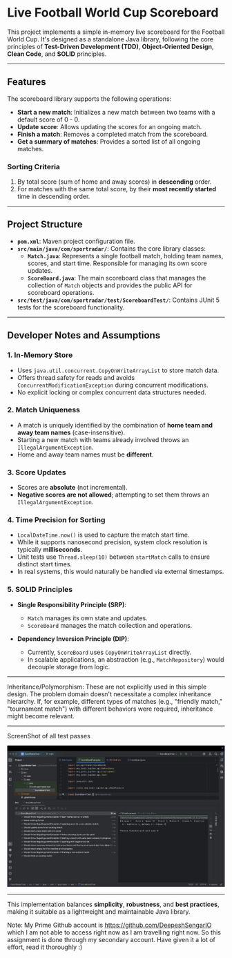 # Live Football World Cup Scoreboard

This project implements a simple in-memory live scoreboard for the Football World Cup. It's designed as a standalone Java library, following the core principles of **Test-Driven Development (TDD)**, **Object-Oriented Design**, **Clean Code**, and **SOLID** principles.

---

## Features

The scoreboard library supports the following operations:

- **Start a new match**: Initializes a new match between two teams with a default score of 0 - 0.
- **Update score**: Allows updating the scores for an ongoing match.
- **Finish a match**: Removes a completed match from the scoreboard.
- **Get a summary of matches**: Provides a sorted list of all ongoing matches.

### Sorting Criteria

1. By total score (sum of home and away scores) in **descending** order.
2. For matches with the same total score, by their **most recently started** time in descending order.

---

## Project Structure

- **`pom.xml`**: Maven project configuration file.
- **`src/main/java/com/sportradar/`**: Contains the core library classes:
    - **`Match.java`**: Represents a single football match, holding team names, scores, and start time. Responsible for managing its own score updates.
    - **`ScoreBoard.java`**: The main scoreboard class that manages the collection of `Match` objects and provides the public API for scoreboard operations.
- **`src/test/java/com/sportradar/test/ScoreboardTest/`**: Contains JUnit 5 tests for the scoreboard functionality.

---

## Developer Notes and Assumptions

### 1. In-Memory Store

- Uses `java.util.concurrent.CopyOnWriteArrayList` to store match data.
- Offers thread safety for reads and avoids `ConcurrentModificationException` during concurrent modifications.
- No explicit locking or complex concurrent data structures needed.

### 2. Match Uniqueness

- A match is uniquely identified by the combination of **home team and away team names** (case-insensitive).
- Starting a new match with teams already involved throws an `IllegalArgumentException`.
- Home and away team names must be **different**.

### 3. Score Updates

- Scores are **absolute** (not incremental).
- **Negative scores are not allowed**; attempting to set them throws an `IllegalArgumentException`.

### 4. Time Precision for Sorting

- `LocalDateTime.now()` is used to capture the match start time.
- While it supports nanosecond precision, system clock resolution is typically **milliseconds**.
- Unit tests use `Thread.sleep(10)` between `startMatch` calls to ensure distinct start times.
- In real systems, this would naturally be handled via external timestamps.

### 5. SOLID Principles

- **Single Responsibility Principle (SRP)**:
    - `Match` manages its own state and updates.
    - `ScoreBoard` manages the match collection and operations.

- **Dependency Inversion Principle (DIP)**:
    - Currently, `ScoreBoard` uses `CopyOnWriteArrayList` directly.
    - In scalable applications, an abstraction (e.g., `MatchRepository`) would decouple storage from logic.

---

Inheritance/Polymorphism: These are not explicitly used in this simple design. The problem domain doesn't necessitate a complex inheritance hierarchy. If, for example, different types of matches (e.g., "friendly match," "tournament match") with different behaviors were required, inheritance might become relevant.

---

ScreenShot of all test passes

![Test Passed Image](docs/testPassScreenshot.png)

---

This implementation balances **simplicity**, **robustness**, and **best practices**, making it suitable as a lightweight and maintainable Java library.

Note: My Prime Github account is https://github.com/DeepeshSengarIO which I am not able to access right now as I am travelling right now. So this assignment is done through my secondary account. Have given it a lot of effort, read it thoroughly :) 